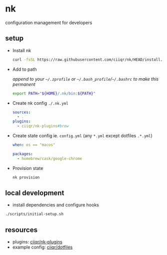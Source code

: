 # nk

configuration management for developers

## setup

-   Install nk

    ```bash
    curl -fsSL https://raw.githubusercontent.com/ciiqr/nk/HEAD/install.sh | bash
    ```

-   Add to path

    _append to your `~/.zprofile` or `~/.bash_profile`/`~/.bashrc` to make this permanent_

    ```bash
    export PATH="${HOME}/.nk/bin:${PATH}"
    ```

-   Create nk config `./.nk.yml`

    <!-- prettier-ignore -->
    ```yaml
    sources:
      - .
    plugins:
      - ciiqr/nk-plugins#brew
    ```

-   Create state config ie. `config.yml` (any `*.yml` except dotfiles `.*.yml`)

    <!-- prettier-ignore -->
    ```yaml
    when: os == "macos"

    packages:
      - homebrew/cask/google-chrome
    ```

-   Provision state

    ```bash
    nk provision
    ```

## local development

-   install dependencies and configure hooks

```bash
./scripts/initial-setup.sh
```

## resources

-   plugins: [ciiqr/nk-plugins](https://github.com/ciiqr/nk-plugins)
-   example config: [ciiqr/dotfiles](https://github.com/ciiqr/dotfiles)
